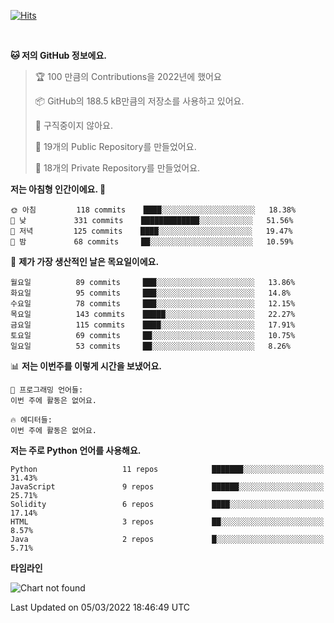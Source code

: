 [![Hits](https://hits.seeyoufarm.com/api/count/incr/badge.svg?url=https%3A%2F%2Fgithub.com%2FSoohan-Park&count_bg=%23000000&title_bg=%23828282&icon=gradle.svg&icon_color=%23FFFFFF&title=Visited&edge_flat=false)](https://hits.seeyoufarm.com)  

<br/>

<!--START_SECTION:waka-->
**🐱 저의 GitHub 정보에요.** 

> 🏆 100 만큼의 Contributions을 2022년에 했어요
 > 
> 📦 GitHub의 188.5 kB만큼의 저장소를 사용하고 있어요. 
 > 
> 🚫 구직중이지 않아요.
 > 
> 📜 19개의 Public Repository를 만들었어요. 
 > 
> 🔑 18개의 Private Repository를 만들었어요.  
 > 
**저는 아침형 인간이에요. 🐤** 

```text
🌞 아침         118 commits    ████░░░░░░░░░░░░░░░░░░░░░   18.38% 
🌆 낮　         331 commits    █████████████░░░░░░░░░░░░   51.56% 
🌃 저녁         125 commits    ████░░░░░░░░░░░░░░░░░░░░░   19.47% 
🌙 밤　         68 commits     ██░░░░░░░░░░░░░░░░░░░░░░░   10.59%

```
📅 **제가 가장 생산적인 날은 목요일이에요.** 

```text
월요일          89 commits     ███░░░░░░░░░░░░░░░░░░░░░░   13.86% 
화요일          95 commits     ███░░░░░░░░░░░░░░░░░░░░░░   14.8% 
수요일          78 commits     ███░░░░░░░░░░░░░░░░░░░░░░   12.15% 
목요일          143 commits    █████░░░░░░░░░░░░░░░░░░░░   22.27% 
금요일          115 commits    ████░░░░░░░░░░░░░░░░░░░░░   17.91% 
토요일          69 commits     ██░░░░░░░░░░░░░░░░░░░░░░░   10.75% 
일요일          53 commits     ██░░░░░░░░░░░░░░░░░░░░░░░   8.26%

```


📊 **저는 이번주를 이렇게 시간을 보냈어요.** 

```text
💬 프로그래밍 언어들: 
이번 주에 활동은 없어요.

🔥 에디터들: 
이번 주에 활동은 없어요.

```

**저는 주로 Python 언어를 사용해요.** 

```text
Python                   11 repos            ███████░░░░░░░░░░░░░░░░░░   31.43% 
JavaScript               9 repos             ██████░░░░░░░░░░░░░░░░░░░   25.71% 
Solidity                 6 repos             ████░░░░░░░░░░░░░░░░░░░░░   17.14% 
HTML                     3 repos             ██░░░░░░░░░░░░░░░░░░░░░░░   8.57% 
Java                     2 repos             █░░░░░░░░░░░░░░░░░░░░░░░░   5.71%

```


**타임라인**

![Chart not found](https://raw.githubusercontent.com/Soohan-Park/Soohan-Park/master/charts/bar_graph.png) 


 Last Updated on 05/03/2022 18:46:49 UTC
<!--END_SECTION:waka-->
